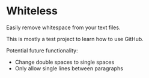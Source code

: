 Whiteless
=========

Easily remove whitespace from your text files.

This is mostly a test project to learn how to use GitHub.

Potential future functionality:
- Change double spaces to single spaces
- Only allow single lines between paragraphs
